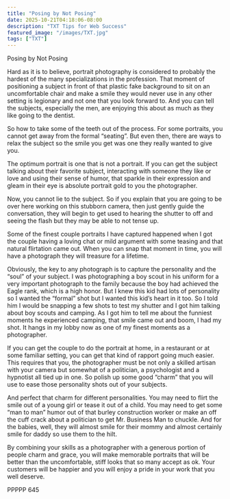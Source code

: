 ```yaml
---
title: "Posing by Not Posing"
date: 2025-10-21T04:18:06-08:00
description: "TXT Tips for Web Success"
featured_image: "/images/TXT.jpg"
tags: ["TXT"]
---
```


Posing by Not Posing

Hard as it is to believe, portrait photography is considered to probably the hardest of the many specializations in the profession.  That moment of positioning a subject in front of that plastic fake background to sit on an uncomfortable chair and make a smile they would never use in any other setting is legionary and not one that you look forward to.  And you can tell the subjects, especially the men, are enjoying this about as much as they like going to the dentist.

So how to take some of the teeth out of the process.  For some portraits, you cannot get away from the formal “seating”.  But even then, there are ways to relax the subject so the smile you get was one they really wanted to give you.

The optimum portrait is one that is not a portrait.  If you can get the subject talking about their favorite subject, interacting with someone they like or love and using their sense of humor, that sparkle in their expression and gleam in their eye is absolute portrait gold to you the photographer.  

Now, you cannot lie to the subject.  So if you explain that you are going to be over here working on this stubborn camera, then just gently guide the conversation, they will begin to get used to hearing the shutter to off and seeing the flash but they may be able to not tense up.  

Some of the finest couple portraits I have captured happened when I got the couple having a loving chat or mild argument with some teasing and that natural flirtation came out.  When you can snap that moment in time, you will have a photograph they will treasure for a lifetime.  

Obviously, the key to any photograph is to capture the personality and the “soul” of your subject.  I was photographing a boy scout in his uniform for a very important photograph to the family because the boy had achieved the Eagle rank, which is a high honor.  But I knew this kid had lots of personality so I wanted the “formal” shot but I wanted this kid’s heart in it too.  So I told him I would be snapping a few shots to test my shutter and I got him talking about boy scouts and camping.  As I got him to tell me about the funniest moments he experienced camping, that smile came out and boom, I had my shot.  It hangs in my lobby now as one of my finest moments as a photographer.

If you can get the couple to do the portrait at home, in a restaurant or at some familiar setting, you can get that kind of rapport going much easier.  This requires that you, the photographer must be not only a skilled artisan with your camera but somewhat of a politician, a psychologist and a hypnotist all tied up in one.  So polish up some good “charm” that you will use to ease those personality shots out of your subjects.

And perfect that charm for different personalities.  You may need to flirt the smile out of a young girl or tease it out of a child.  You may need to get some “man to man” humor out of that burley construction worker or make an off the cuff crack about a politician to get Mr. Business Man to chuckle.  And for the babies, well, they will almost smile for their mommy and almost certainly smile for daddy so use them to the hilt.

By combining your skills as a photographer with a generous portion of people charm and grace, you will make memorable portraits that will be better than the uncomfortable, stiff looks that so many accept as ok.  Your customers will be happier and you will enjoy a pride in your work that you well deserve.

PPPPP 645

